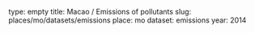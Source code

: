 type: empty
title: Macao / Emissions of pollutants
slug: places/mo/datasets/emissions
place: mo
dataset: emissions
year: 2014
